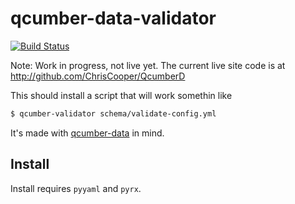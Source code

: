 qcumber-data-validator
======================

[![Build Status](https://travis-ci.org/Queens-Hacks/data-schema-validate.png?branch=master)](https://travis-ci.org/Queens-Hacks/data-schema-validate)

Note: Work in progress, not live yet. The current live site code is at http://github.com/ChrisCooper/QcumberD



This should install a script that will work somethin like

```bash
$ qcumber-validator schema/validate-config.yml
```


It's made with [qcumber-data](https://github.com/Queens-Hacks/qcumber-data) in mind.


Install
-------

Install requires `pyyaml` and `pyrx`.

